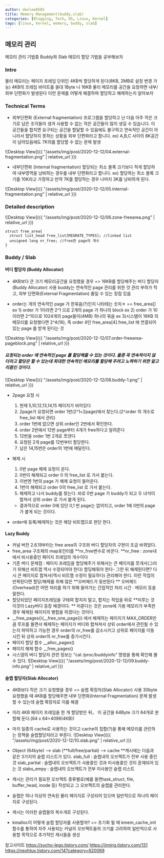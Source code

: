 ```yaml
---
author: devlee8585
title: Memory Management(buddy,slab)
categories: [Blogging, Tech, OS, Linux, Kernel]
tags: [linux, kernel, memory, buddy, slab]
---
```

## 메모리 관리
메모리 관리 기법중 Buddy와 Slab 메모리 할당 기법을 공부해보자

### Intro
물리 메모리는 페이지 프레임 단위인 4KB씩 할당하게 된다(8KB, 2MB로 설정 변경 가능) 
4KB의 프레임 바이트를 쓸대 1Byte 나 16KB 물리 메모리를 공간을 요청하면 내부/외부 단편화가 발생된다
이런 문제를 어떻게 해결하여 할당하고 해제하는지 알아보자

### Technical Terms
- 외부단편화 (External fragmentation)
프로그램을 할당하고 난 다음 아주 작은 크기로 남은 조각들이 생겨 사용할 수 없는 작은 공간들이 많이 생길 수 있습니다.
이 공간들을 합치면 요구되는 공간을 할달할 수 있음에도 불구하고 연속적인 공간이 아니라서 할당하지 못하는 상황을 외부 단편화라고 합니다.
ex) A,B,C 사이의 8K공간이 남아있음에도 7K의를 할당할 수 없는 문제 발생

![Desktop View]({{ "/assets/img/post/2020-12-12/04.external-fragmentation.png" | relative_url }})

- 내부단편화 (Internal fragmentation)
할당되는 최소 블록 크기보다 적게 할당하여 내부영역을 낭비하는 경우를 내부 단편화라고 합니다. 
ex) 할당하는 최소 블록 크기를 10K라고 가정하고
만약 7K를 할당하는 경우 나머지 3K를 낭비하게 된다.

![Desktop View]({{ "/assets/img/post/2020-12-12/05.internal-fragmentation.png" | relative_url }})


### Detailed description

![Desktop View]({{ "/assets/img/post/2020-12-12/06.zone-freearea.png" | relative_url }})

```
struct free_area{
  struct list_head free_list[MIGRATE_TYPES]; //linked list
  unsigned long nr_free; //free한 page의 개수
}
```
### Buddy / Slab
#### 버디 할당자 (Buddy Allocator)
- 4KB보다 큰 크기 메모리공간을 요청했을 경우 
  => 16KB를 할당해주는 버디 할당자(Buddy Allocator) 사용 
   buddy는 연속적인 page 관리를 위한 것
  관리 부하가 적고, 외부 단편화(External Fragmentation) 줄일 수 있는 장점 있음

- order는 개의 연속적인 page 가 한묶음(?)인지 나타태는 숫자ㅊ
  == free_area[]
  ex 1) order 가 1이라면 2^1 으로 2개의 page 가 하나의 block
  ex 2) order 가 10이라면 2^10으로 1024개의 page들이(4MB) 하나의 묶음
  ex 3)시스템이 16KB 의 메모리를 요청했다면 2^4(16), 즉 order 4인 free_area[4].free_list 에 연결되어 있는 page 를 받게 된다는 것

![Desktop View]({{ "/assets/img/post/2020-12-12/07.order-freearea-pageblock.png" | relative_url }})

##### 요청되는 order 에 연속적인 page 를 할당해줄 수 있는 것이다. 물론 꼭 연속적이지 않더라고 할당은 할 수 있는데 최대한 연속적인 메모리를 할당해 주려고 노력하기 위한 알고리즘인 것이다.

![Desktop View]({{ "/assets/img/post/2020-12-12/08.buddy-1.png" | relative_url }})

* 2page 요청 시 
  1. 현재 5,10,12,13,14,15 페이지가 비어있다
  2. 2page가 요청되면 order 1번(2^1=2page)에서 찾는다.(2^order 의 개수로 free_list 에서 관리)
  3. order 1번에 없으면 상위 order인 2번에서 확인한다.
  4. order 2번에서 12번 page부터 4개가 free하다고 알려준다
  5. 12번을 order 1번 2개로 쪼갠다
  6. 요청된 2개 page를 12번부터 할당한다.
  7. 남은 14,15번은 order의 1번에 매달린다.
   
* 해제 시
  1. 0번 page 해제 요청이 온다.
  2. 0번이 해제되고 order 0 의 free_list 로 가서 붙는다.
  3. 이번엔 1번의 page 가 해제 요청이 들어온다.
  4. 1번이 해제되고 order 0의 free_list 로 가서 붙는다.
  5. 해제하고 나서 buddy를 찾는다. 바로 0번 page 가 buddy가 되고 두 녀석이 합쳐서 상위 order 로 가서 붙게 된다. 

  * 결과적으로 order 0에 있던 0,1 번 page는 없어지고, order 1에 0번의 page가 붙게 되는 것이다.

- order에 등록/해제하는 것은 해당 비트맵으로 판단 한다.
#### Lazy Buddy
- 커널 버전 2.6.19부터는 free area의 구조와 버디 할당자의 구현이 조금 바뀌었다.
- free_area 구조체의 map포인터를 **nr_free변수로 바꾼다.
  **nr_free : zone내에서 비시용중인 페이지 프레임의 개수이다
- 기존 버디 문제점 : 페이지 프레임을 할당해주기 위해서는 큰 페이지를 쪼개서(그러기 위해선 비트맵 역시 수정되어야 한다) 할딩해줘야 한다- 그런 뒤 해제된다면? 다시 큰 페이지로 합쳐서(역시 비트맴 수정이 필요하다) 관리해야 한디. 이런 작업이 반복된다면 할당/해제를 위해 많은 **오버헤드가 동반된다
** 오버헤드(Overhead)란 어떤 처리를 하기 위해 들어가는 간접적인 처리 시간 · 메모리 등을 말한다.
- 할당되었던 페이지프레임을 구태여 합치치 말고, 합치는 작업을 뒤로 **미루는 것 이것이 Lazy버디 등장 배경이다.
** 미룬다는 것은 zone에 가용 메모리가 부족한 경우 해제된 페이지의 병합을 하겠다는 것이다.
- __free_pages(){__free_one_page()} 에서 해제하는 페이지가 MAX_ORDER만큼 루프를 돌면서 해제하는 페이지가 버디와 합쳐져서 상위 order에서 관린될 수 있는지 파악하고 가능한 경우 order의 nr_free를 감소시키고 상위로 페이지를 이동 시킨 뒤 상위 order의 nr_free를 증가시킨다.
- 페이지 할당 함수 __alloc_pages()
- 페이지 해제 함수 __free_pages()
- 시스댐의 버디 할당자 관련 정보는 “cat /proc/buddyinfo" 명령을 통해 확인해 볼 수 있다.
![Desktop View]({{ "/assets/img/post/2020-12-12/09.buddy-info.png" | relative_url }})

#### 슬랩 할당자(Slab Allocator)
- 4KB보다 작은 크기 요청했을 경우 
  => 슬랩 확장자(Slab Allocator) 사용 
  30byte 요청했을 때 4KB를 할당해주면 내부 단편화(Internal Fragmentation) 문제 발생할 수 있는데 슬랩 확장자로 이를 해결

- 미리 4KB 페이지 프레임을 한 개 할당받은 뒤， 이 공간을 64Byte 크기 64개로 분할해 둔다.(64 x 64=4096(4KB))
- 마치 일종의 cache로 사용하는 것이고 cache의 집합(?)을 통해 메모리를 관린하는 정책을 슬랩할당자라고 부른다.
![Desktop View]({{ "/assets/img/post/2020-12-12/10.slab.png" | relative_url }})

- Object (64byte) --> slab (**full/free/partial) --> cache
  **캐시에는 다음과 같은 3가지의 슬랩 리스트가 있다.
  slab_full : 슬랩내의 오브젝트가 전부 사용 중인 것
  slab_partial : 슬랩내의 오브젝트가 사용중인 것과 미사용중인 것이 혼재되어 있는 것
  slabs_empy : 슬랩내의 오브젝트가 전부 미사용인 슬랩 리스트

- 캐시는 관리가 필요한 오브젝트 종류별로(예를 들면task_struct, file, buffer_head, inode 등) 작성되고 그 오브젝트의 슬랩을 관리한다.
- 슬랩은 하나 이상의 연속된 물리 페이지로 구성되어 있으며 일반적으로 하나의 페이지로 구성된다. 
- 캐시는 이러한 슬랩들의 복수개로 구성된다.
- kmalloc이 어떻게 슬랩 할당자를 사용할까?
  => 초기화 될 때 kmem_cache_init 함수를 통하여 자주 사용되는 커널의 오브젝트들의 크기를 고려하여 일반적으로 사용할 목적으로 추가적인 캐시들을 생성

참고사이트
https://sycho-lego.tistory.com/
https://jiming.tistory.com/131
https://neohtux.tistory.com/14?category=620069